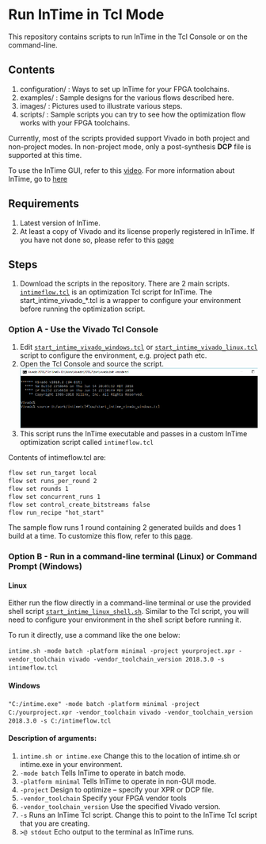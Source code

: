 # Run InTime in Tcl Mode
This repository contains scripts to run InTime in the Tcl Console or on the command-line. 

## Contents
1. configuration/ : Ways to set up InTime for your FPGA toolchains.
2. examples/ : Sample designs for the various flows described here.
3. images/ : Pictures used to illustrate various steps.
4. scripts/ : Sample scripts you can try to see how the optimization flow works with your FPGA toolchains.

Currently, most of the scripts provided support Vivado in both project and non-project modes. In non-project mode, only a post-synthesis **DCP** file is supported at this time. 

To use the InTime GUI, refer to this [video](https://www.youtube.com/watch?v=lQvY_XZ3R7w).
For more information about InTime, go to [here](https://www.plunify.com/en/intime/)

## Requirements
1. Latest version of InTime.
2. At least a copy of Vivado and its license properly registered in InTime. If you have not done so, please refer to this [page](https://github.com/plunify/InTime/tree/master/configuration)

## Steps
1. Download the scripts in the repository. There are 2 main scripts. 
[`intimeflow.tcl`](intimeflow.tcl) is an optimization Tcl script for InTime. The start_intime_vivado_*.tcl is a wrapper to configure your environment before running the optimization script.

### Option A - Use the Vivado Tcl Console
1. Edit [`start_intime_vivado_windows.tcl`](start_intime_vivado_windows.tcl) or [`start_intime_vivado_linux.tcl`](start_intime_vivado_linux.tcl) script to configure the environment, e.g. project path etc. 
2. Open the Tcl Console and source the script.
![alt text](https://github.com/plunify/InTime/blob/master/images/VivadoTclConsole_windows.png "Vivado Tcl Console - Windows") 
3. This script runs the InTime executable and passes in a custom InTime optimization script called `intimeflow.tcl`

Contents of intimeflow.tcl are:
```flow reset
flow set run_target local
flow set runs_per_round 2
flow set rounds 1
flow set concurrent_runs 1
flow set control_create_bitstreams false
flow run_recipe "hot_start"
```
The sample flow runs 1 round containing 2 generated builds and does 1 build at a time. To customize this flow, refer to this [page](https://docs.plunify.com/intime/flow_properties.html). 

### Option B - Run in a command-line terminal (Linux) or Command Prompt (Windows)

#### Linux

Either run the flow directly in a command-line terminal or use the provided shell script [`start_intime_linux_shell.sh`](start_intime_linux_shell.sh). Similar to the Tcl script, you will need to configure your environment in the shell script before running it.

To run it directly, use a command like the one below:

```intime.sh -mode batch -platform minimal -project yourproject.xpr -vendor_toolchain vivado -vendor_toolchain_version 2018.3.0 -s intimeflow.tcl```

#### Windows

```"C:/intime.exe" -mode batch -platform minimal -project C:/yourproject.xpr -vendor_toolchain vivado -vendor_toolchain_version 2018.3.0 -s C:/intimeflow.tcl```

#### Description of arguments:
1. `intime.sh or intime.exe` Change this to the location of intime.sh or intime.exe in your environment.
2. `-mode batch` Tells InTime to operate in batch mode.
3. `-platform minimal` Tells InTime to operate in non-GUI mode.
4. `-project` Design to optimize – specify your XPR or DCP file.
5. `-vendor_toolchain` Specify your FPGA vendor tools 
6. `-vendor_toolchain_version` Use the specified Vivado version.
7. `-s` Runs an InTime Tcl script. Change this to point to the InTime Tcl script that you are creating.
8. `>@ stdout` Echo output to the terminal as InTime runs.

